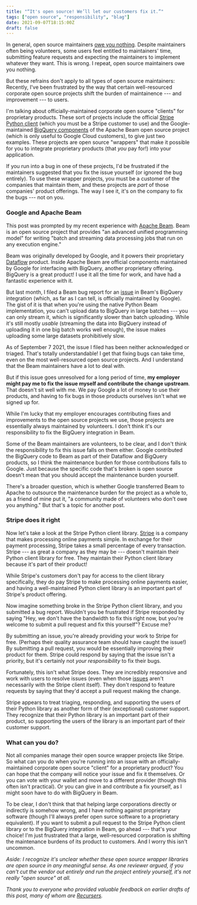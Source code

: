 ```yaml
---
title: "“It's open source! We’ll let our customers fix it.”"
tags: ["open source", "responsibility", "blag"]
date: 2021-09-07T18:15:00Z
draft: false
---
```


In general, open source maintainers [owe you nothing](https://mikemcquaid.com/2018/03/19/open-source-maintainers-owe-you-nothing/). Despite maintainers often being volunteers, some users feel entitled to maintainers' time, submitting feature requests and expecting the maintainers to implement whatever they want. This is wrong. I repeat, open source maintainers owe you nothing.

But these refrains don't apply to all types of open source maintainers: Recently, I've been frustrated by the way that certain well-resourced corporate open source projects shift the burden of maintainence --- and improvement --- to users.

I'm talking about officially-maintained corporate open source "clients" for proprietary products. These sort of projects include the official [Stripe Python client](https://github.com/stripe/stripe-python) (which you must be a Stripe customer to use) and the Google-maintained [BigQuery components](https://github.com/apache/beam/tree/master/sdks/python/apache_beam/io/gcp) of the Apache Beam open source project (which is only useful to Google Cloud customers), to give just two examples. These projects are open source "wrappers" that make it possible for you to integrate proprietary products (that *you* pay for!) into your application.

If you run into a bug in one of these projects, I'd be frustrated if the maintainers suggested that you fix the issue yourself (or ignored the bug entirely). To use these wrapper projects, you must be a customer of the companies that maintain them, and these projects are *part* of those companies' product offerings. The way I see it, it's on the company to fix the bugs --- not on you.

### Google and Apache Beam

This post was prompted by my recent experience with [Apache Beam](https://beam.apache.org/). Beam is an open source project that provides "an advanced unified programming model" for writing "batch and streaming data processing jobs that run on any execution engine."

Beam was originally developed by Google, and it powers their proprietary [Dataflow](https://cloud.google.com/dataflow) product. Inside Apache Beam are official components maintained by Google for interfacing with BigQuery, another proprietary offering. BigQuery is a great product! I use it all the time for work, and have had a fantastic experience with it.

But last month, I filed a Beam bug report for an [issue](https://issues.apache.org/jira/projects/BEAM/issues/BEAM-12659?filter=allissues&orderby=created+DESC%2C+priority+DESC%2C+updated+DESC) in Beam's BigQuery integration (which, as far as I can tell, is officially maintained by Google). The gist of it is that when you're using the native Python Beam implementation, you can't upload data to BigQuery in large batches --- you can only stream it, which is significantly slower than batch uploading. While it's still mostly _usable_ (streaming the data into BigQuery instead of uploading it in one big batch works well enough), the issue makes uploading some large datasets prohibitively slow.

As of September 7 2021, the issue I filed has been neither acknowledged or triaged. That's totally understandable! I get that fixing bugs can take time, even on the most well-resourced open source projects. And I understand that the Beam maintainers have a lot to deal with. 

But if this issue goes unresolved for a long period of time, **my employer might pay me to fix the issue myself and contribute the change upstream**. That doesn't sit well with me. We pay Google a lot of money to use their products, and having to fix bugs in those products ourselves isn't what we signed up for.

While I'm lucky that my employer encourages contributing fixes and improvements to the open source projects we use, those projects are essentially always maintained by volunteers. I don't think it's our responsibility to fix the BigQuery integration in Beam.

Some of the Beam maintainers are volunteers, to be clear, and I don't think the responsibility to fix this issue falls on them either. Google contributed the BigQuery code to Beam as part of their Dataflow and BigQuery products, so I think the maintenance burden for those contributions falls to Google. Just because the specific code that's broken is open source doesn't mean that you should accept the maintenance burden yourself.

There's a broader question, which is whether Google transferred Beam to Apache to outsource the maintenance burden for the project as a whole to, as a friend of mine put it, "a community made of volunteers who don't owe you anything." But that's a topic for another post.

### Stripe does it right

Now let's take a look at the Stripe Python client library. [Stripe](https://stripe.com) is a company that makes processing online payments simple. In exchange for their payment processing, Stripe takes a small percentage of every transaction. Stripe --- as great a company as they may be --- doesn't maintain their Python client library for free. They maintain their Python client library because it's part of their product!

While Stripe's customers don't pay for access to the client library specifically, they do pay Stripe to make processing online payments easier, and having a well-maintained Python client library is an important part of Stripe's product offering.

Now imagine something broke in the Stripe Python client library, and you submitted a bug report. Wouldn't you be frustrated if Stripe responded by saying "Hey, we don't have the bandwidth to fix this right now, but you're welcome to submit a pull request and fix this yourself"? Excuse me? 

By submitting an issue, you're already providing your work to Stripe for free. (Perhaps their quality assurance team should have caught the issue!) By submitting a pull request, you would be essentially improving their product for them. Stripe could respond by saying that the issue isn't a priority, but it's certainly not *your responsibility* to fix their bugs.

Fortunately, this isn't what Stripe does. They are incredibly responsive and work with users to resolve issues (even when those [issues](https://github.com/stripe/stripe-python/issues/716) aren't necessarily with the Stripe client itself). They don't respond to feature requests by saying that they'd accept a pull request making the change.

Stripe appears to treat triaging, responding, and supporting the users of their Python library as another form of their (exceptional) customer support. They recognize that their Python library is an important part of their product, so supporting the users of the library is an important part of their customer support.

### What can you do?

Not all companies manage their open source wrapper projects like Stripe. So what can you do when you're running into an issue with an officially-maintained corporate open source "client" for a proprietary product? You can hope that the company will notice your issue and fix it themselves. Or you can vote with your wallet and move to a different provider (though this often isn't practical). Or you can give in and contribute a fix yourself, as I might soon have to do with BigQuery in Beam.

To be clear, I don't think that that helping large corporations directly or indirectly is somehow wrong, and I have nothing against proprietary software (though I'll always prefer open surce software to a proprietary equivalent). If you want to submit a pull request to the Stripe Python client library or to the BigQuery integration in Beam, go ahead --- that's your choice! I'm just frustrated that a large, well-resourced corporation is shifting the maintenance burdens of its product to customers. And I worry this isn't uncommon.

_Aside: I recognize it's unclear whether these open source wrapper libraries are open source in any meaningful sense. As one reviewer argued, if you can't cut the vendor out entirely and run the project entirely yourself, it's not really "open source" at all._

_Thank you to everyone who provided valuable feedback on earlier drafts of this post, many of whom are [Recursers](https://recurse.com)._